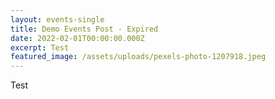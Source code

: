 ```yaml
---
layout: events-single
title: Demo Events Post - Expired
date: 2022-02-01T00:00:00.000Z
excerpt: Test
featured_image: /assets/uploads/pexels-photo-1207918.jpeg
---
```

Test